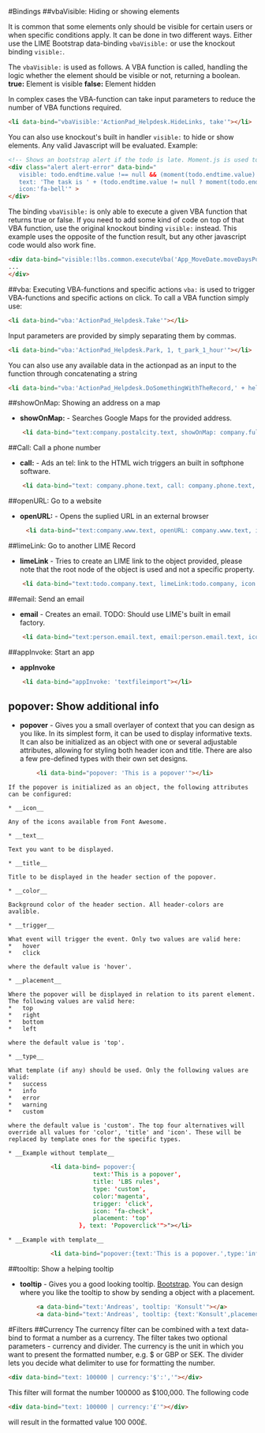 #Bindings
##vbaVisible: Hiding or showing elements

It is common that some elements only should be visible for certain users or when specific conditions apply. It can be done in two different ways. Either use the LIME Bootstrap data-binding `vbaVisible:` or use the knockout binding `visible:`.

The `vbaVisible:` is used as follows. A VBA function is called, handling the logic whether the element should be visible or not, returning a boolean.
__true:__ Element is visible
__false:__ Element hidden

In complex cases the VBA-function can take input parameters to reduce the number of VBA functions required.

```html
<li data-bind="vbaVisible:'ActionPad_Helpdesk.HideLinks, take'"></li>
```

You can also use knockout's built in handler `visible:` to hide or show elements. Any valid Javascript will be evaluated. Example:

```html
<!-- Shows an bootstrap alert if the todo is late. Moment.js is used to parse and handle dates.-->
<div class="alert alert-error" data-bind="
   visible: todo.endtime.value !== null && (moment(todo.endtime.value) < moment() && todo.done.value != 1),
   text: 'The task is ' + (todo.endtime.value != null ? moment(todo.endtime.value).fromNow(true) : '' )+ ' late!',
   icon:'fa-bell'" >
</div>
```

The binding `vbaVisible:` is only able to execute a given VBA function that returns true or false. If you need to add some kind of code on top of that VBA function, use the original knockout binding `visible:` instead. This example uses the opposite of the function result, but any other javascript code would also work fine.

```html
<div data-bind="visible:!lbs.common.executeVba('App_MoveDate.moveDaysPossible')">
...
</div>
```

##vba: Executing VBA-functions and specific actions
`vba:` is used to trigger VBA-functions and specific actions on click. To call a VBA function simply use:

```html
<li data-bind="vba:'ActionPad_Helpdesk.Take'"></li>
```

Input parameters are provided by simply separating them by commas.

```html
<li data-bind="vba:'ActionPad_Helpdesk.Park, 1, t_park_1_hour'"></li>
```

 You can also use any available data in the actionpad as an input to the function through concatenating a string

```html
<li data-bind="vba:'ActionPad_Helpdesk.DoSomethingWithTheRecord,' + helpdesk.idhelpdesk.value"></li>
 ```


##showOnMap: Showing an address on a map

*   __showOnMap:__ - Searches Google Maps for the provided address.

```html
    <li data-bind="text:company.postalcity.text, showOnMap: company.fullpostaladdress.text, icon: 'fa-map-marker'"></li>
```

##Call: Call a phone number
*   __call:__ - Ads an tel: link to the HTML wich triggers an built in softphone software.

```html
    <li data-bind="text: company.phone.text, call: company.phone.text, icon: 'fa-phone'"></li>
```

##openURL: Go to a website
*   __openURL:__ - Opens the suplied URL in an external browser

```html
     <li data-bind="text:company.www.text, openURL: company.www.text, icon: 'fa-globe'"></li>
```

##limeLink: Go to another LIME Record
*   __limeLink__ - Tries to create an LIME link to the object provided, please note that the root node of the object is used and not a specific property.

```html
    <li data-bind="text:todo.company.text, limeLink:todo.company, icon:'fa-flag'"></li>
```

##email: Send an email
*   __email__ - Creates an email. TODO: Should use LIME's built in email factory.

```html
    <li data-bind="text:person.email.text, email:person.email.text, icon:'fa-envelope'"></li>
```

##appInvoke: Start an app
* __appInvoke__

```html
    <li data-bind="appInvoke: 'textfileimport"></li>
```

## popover: Show additional info
* __popover__ - Gives you a small overlayer of context that you can design as you like. In its simplest form, it can be used to display informative texts. It can also be initialized as an object with one or several adjustable attributes, allowing for styling both header icon and title. There are also a few pre-defined types with their own set designs.

```html
        <li data-bind="popover: 'This is a popover'"></li>
```
    If the popover is initialized as an object, the following attributes can be configured:

    * __icon__

    Any of the icons available from Font Awesome.

    * __text__

    Text you want to be displayed.

    * __title__

    Title to be displayed in the header section of the popover.

    * __color__

    Background color of the header section. All header-colors are avalible.

    * __trigger__

    What event will trigger the event. Only two values are valid here:
    *   hover
    *   click

    where the default value is 'hover'.

    * __placement__

    Where the popover will be displayed in relation to its parent element. The following values are valid here:
    *   top
    *   right
    *   bottom
    *   left

    where the default value is 'top'.

    * __type__

    What template (if any) should be used. Only the following values are valid:
    *   success
    *   info
    *   error
    *   warning
    *   custom

    where the default value is 'custom'. The top four alternatives will override all values for 'color', 'title' and 'icon'. These will be replaced by template ones for the specific types.

    * __Example without template__

```html
            <li data-bind= popover:{
                        text:'This is a popover',
                        title: 'LBS rules',
                        type: 'custom',
                        color:'magenta',
                        trigger: 'click',
                        icon: 'fa-check',
                        placement: 'top'
                    }, text: 'Popoverclick'">"></li>
```
    * __Example with template__

```html
            <li data-bind="popover:{text:'This is a popover.',type:'info'}"></li>
```


##tooltip: Show a helping tooltip
* __tooltip__ - Gives you a good looking tooltip. [Bootstrap](http://getbootstrap.com/javascript/#tooltips). You can design where you like the tooltip to show by sending a object with a placement.

```html
        <a data-bind="text:'Andreas', tooltip: 'Konsult'"></a>
        <a data-bind="text:'Andreas', tooltip: {text:'Konsult',placement:'right'}"></a>
```


#Filters
##Currency
The currency filter can be combined with a text data-bind to format a number as a currency. The filter takes two optional parameters - currency and divider. The currency is the unit in which you want to present the formatted number, e.g. $ or GBP or SEK. The divider lets you decide what delimiter to use for formatting the number.

```html
<div data-bind="text: 100000 | currency:'$':','"></div>
```

This filter will format the number 100000 as $100,000. The following code

```html
<div data-bind="text: 100000 | currency:'£'"></div>
```

will result in the formatted value 100 000£.
